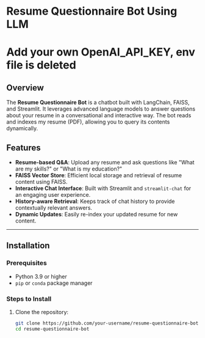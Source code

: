 # Resume Questionnaire Bot Using LLM
# Add your own OpenAI_API_KEY, env file is deleted
## Overview

The **Resume Questionnaire Bot** is a chatbot built with LangChain, FAISS, and Streamlit. It leverages advanced language models to answer questions about your resume in a conversational and interactive way. The bot reads and indexes my resume (PDF), allowing you to query its contents dynamically.

## Features

- **Resume-based Q&A**: Upload any resume and ask questions like "What are my skills?" or "What is my education?"
- **FAISS Vector Store**: Efficient local storage and retrieval of resume content using FAISS.
- **Interactive Chat Interface**: Built with Streamlit and `streamlit-chat` for an engaging user experience.
- **History-aware Retrieval**: Keeps track of chat history to provide contextually relevant answers.
- **Dynamic Updates**: Easily re-index your updated resume for new content.

---

## Installation

### Prerequisites
- Python 3.9 or higher
- `pip` or `conda` package manager

### Steps to Install

1. Clone the repository:
   ```bash
   git clone https://github.com/your-username/resume-questionnaire-bot.git
   cd resume-questionnaire-bot
